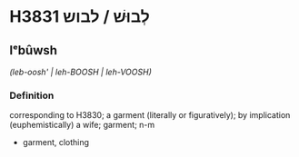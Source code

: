 # H3831 לְבוּשׁ / לבוש

## lᵉbûwsh

_(leb-oosh' | leh-BOOSH | leh-VOOSH)_

### Definition

corresponding to H3830; a garment (literally or figuratively); by implication (euphemistically) a wife; garment; n-m

- garment, clothing
